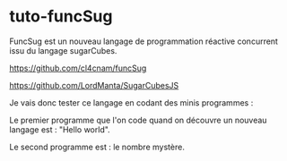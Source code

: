 # tuto-funcSug

FuncSug est un nouveau langage de programmation réactive concurrent issu du langage sugarCubes.

https://github.com/cl4cnam/funcSug

https://github.com/LordManta/SugarCubesJS

Je vais donc tester ce langage en codant des minis programmes : 

Le premier programme que l'on code quand on découvre un nouveau langage est : "Hello world".

Le second programme est : le nombre mystère.

